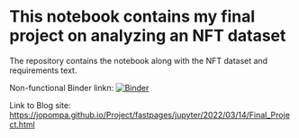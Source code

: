 # This notebook contains my final project on analyzing an NFT dataset

The repository contains the notebook along with the NFT dataset and requirements text. 

Non-functional Binder linkn: [![Binder](https://mybinder.org/badge_logo.svg)](https://mybinder.org/v2/gh/Jopompa/DH140Final/HEAD)

Link to Blog site: https://jopompa.github.io/Project/fastpages/jupyter/2022/03/14/Final_Project.html



